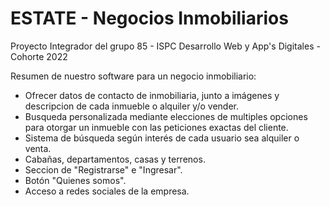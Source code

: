 # ESTATE - Negocios Inmobiliarios

Proyecto Integrador del grupo 85 - ISPC Desarrollo Web y App's Digitales - Cohorte 2022

Resumen de nuestro software para un negocio inmobiliario:

- Ofrecer datos de contacto de inmobiliaria, junto a imágenes y descripcion de cada inmueble o alquiler y/o vender.
- Busqueda personalizada mediante elecciones de multiples opciones para otorgar un inmueble con las peticiones exactas del cliente.
- Sistema de búsqueda según interés de cada usuario sea alquiler o venta.
- Cabañas, departamentos, casas y terrenos.
- Seccion de "Registrarse" e "Ingresar".
- Botón "Quienes somos".
- Acceso a redes sociales de la empresa.
